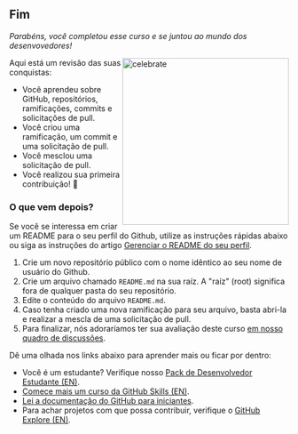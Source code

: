 <!--
  <<< Notas do autor: Fim >>>
  Revisão do que foi aprendido, solicitação de feedback e próximos passos.
-->

## Fim

_Parabéns, você completou esse curso e se juntou ao mundo dos desenvovedores!_

<img src=https://octodex.github.com/images/collabocats.jpg alt=celebrate width=300 align=right>

Aqui está um revisão das suas conquistas:

- Você aprendeu sobre GitHub, repositórios, ramificações, commits e solicitações de pull.
- Você criou uma ramificação, um commit e uma solicitação de pull.
- Você mesclou uma solicitação de pull.
- Você realizou sua primeira contribuição! :tada:

### O que vem depois?

Se você se interessa em criar um README para o seu perfil do Github, utilize as instruções rápidas abaixo ou siga as instruções do artigo [Gerenciar o README do seu perfil](https://docs.github.com/pt/account-and-profile/setting-up-and-managing-your-github-profile/customizing-your-profile/managing-your-profile-readme).

1. Crie um novo repositório público com o nome idêntico ao seu nome de usuário do Github.
2. Crie um arquivo chamado `README.md` na sua raíz. A "raíz" (root) significa fora de qualquer pasta do seu repositório.
3. Edite o conteúdo do arquivo `README.md`.
4. Caso tenha criado uma nova ramificação para seu arquivo, basta abri-la e realizar a mescla de uma solicitação de pull.
5. Para finalizar, nós adoraríamos ter sua avaliação deste curso [em nosso quadro de discussões](https://github.com/orgs/skills/discussions/categories/introduction-to-github).

Dê uma olhada nos links abaixo para aprender mais ou ficar por dentro:

- Você é um estudante? Verifique nosso [Pack de Desenvolvedor Estudante (EN)](https://education.github.com/pack).
- [Comece mais um curso da GitHub Skills (EN)](https://github.com/skills).
- [Lei a documentação do GitHub para iniciantes](https://docs.github.com/pt/get-started).
- Para achar projetos com que possa contribuir, verifique o [GitHub Explore (EN)](https://github.com/explore).
